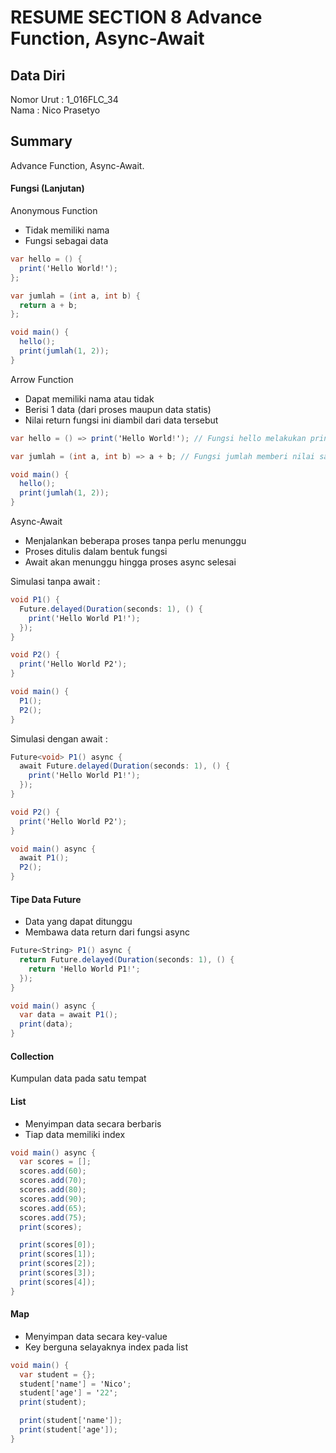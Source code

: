 # RESUME SECTION 8 Advance Function, Async-Await

## Data Diri
Nomor Urut  : 1_016FLC_34 <br>
Nama        : Nico Prasetyo

## Summary
Advance Function, Async-Await.

#### Fungsi (Lanjutan)

Anonymous Function
- Tidak memiliki nama
- Fungsi sebagai data

```cs
var hello = () {
  print('Hello World!');
};

var jumlah = (int a, int b) {
  return a + b;
};

void main() {
  hello();
  print(jumlah(1, 2));
}
```

Arrow Function
- Dapat memiliki nama atau tidak
- Berisi 1 data (dari proses maupun data statis)
- Nilai return fungsi ini diambil dari data tersebut

```cs
var hello = () => print('Hello World!'); // Fungsi hello melakukan print didalamnya

var jumlah = (int a, int b) => a + b; // Fungsi jumlah memberi nilai saat dijalankan sehingga dapat dilakukan print

void main() {
  hello();
  print(jumlah(1, 2));
}
```

Async-Await
- Menjalankan beberapa proses tanpa perlu menunggu
- Proses ditulis dalam bentuk fungsi
- Await akan menunggu hingga proses async selesai

Simulasi tanpa await :
```cs
void P1() {
  Future.delayed(Duration(seconds: 1), () {
    print('Hello World P1!');
  });
}

void P2() {
  print('Hello World P2');
}

void main() {
  P1();
  P2();
}
```
Simulasi dengan await :
```cs
Future<void> P1() async {
  await Future.delayed(Duration(seconds: 1), () {
    print('Hello World P1!');
  });
}

void P2() {
  print('Hello World P2');
}

void main() async {
  await P1();
  P2();
}
```

#### Tipe Data Future
- Data yang dapat ditunggu
- Membawa data return dari fungsi async 

```cs
Future<String> P1() async {
  return Future.delayed(Duration(seconds: 1), () {
    return 'Hello World P1!';
  });
}

void main() async {
  var data = await P1();
  print(data);
}
```

#### Collection
Kumpulan data pada satu tempat

#### List 
- Menyimpan data secara berbaris
- Tiap data memiliki index

```cs
void main() async {
  var scores = [];
  scores.add(60);
  scores.add(70);
  scores.add(80);
  scores.add(90);
  scores.add(65);
  scores.add(75);
  print(scores);

  print(scores[0]);
  print(scores[1]);
  print(scores[2]);
  print(scores[3]);
  print(scores[4]);
}
```

#### Map
- Menyimpan data secara key-value 
- Key berguna selayaknya index pada list 

```cs
void main() {
  var student = {};
  student['name'] = 'Nico';
  student['age'] = '22';
  print(student);

  print(student['name']);
  print(student['age']);
}
```